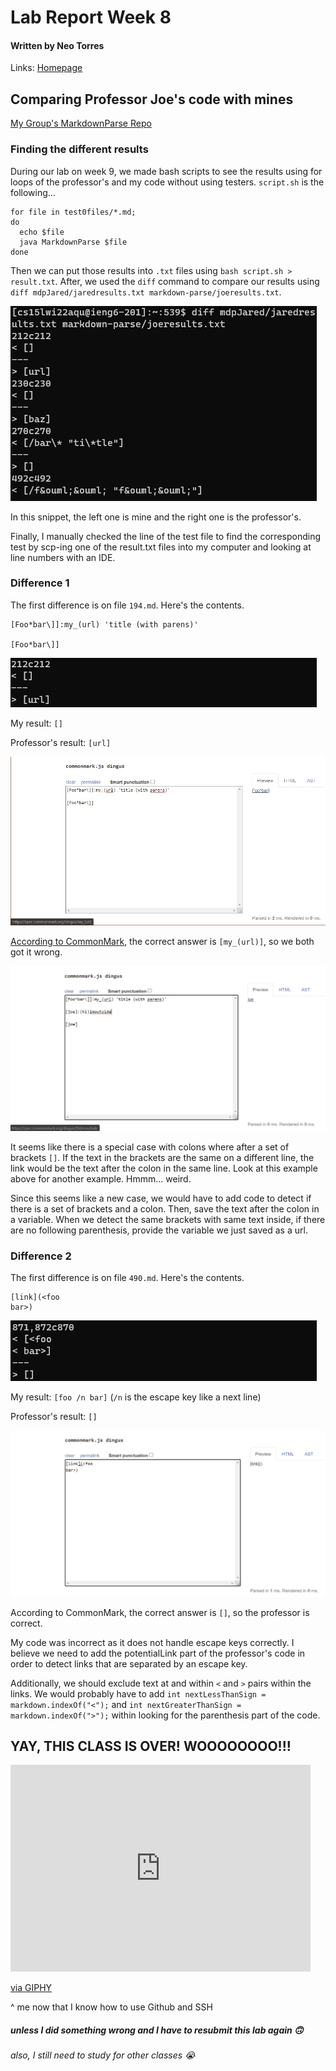 # **Lab Report Week 8**
#### Written by Neo Torres

Links:
[Homepage](https://nickpizzablock.github.io/cse15l-lab-reports/)

## Comparing Professor Joe's code with mines

[My Group's MarkdownParse Repo](https://github.com/JaredJose/markdown-parse)

### Finding the different results
During our lab on week 9, we made bash scripts to see the results using for loops of the professor's and my code without using testers. `script.sh` is the following...

````
for file in test0files/*.md;
do
  echo $file
  java MarkdownParse $file
done
````

Then we can put those results into `.txt` files using `bash script.sh > result.txt`. After, we used the `diff` command to compare our results using `diff mdpJared/jaredresults.txt markdown-parse/joeresults.txt`.

![Image](lrw10img/mdpDiffOutput.jpg)

In this snippet, the left one is mine and the right one is the professor's.

Finally, I manually checked the line of the test file to find the corresponding test by scp-ing one of the result.txt files into my computer and looking at line numbers with an IDE.

### Difference 1
The first difference is on file `194.md`. Here's the contents.

````
[Foo*bar\]]:my_(url) 'title (with parens)'

[Foo*bar\]]

````
![Image](lrw10img/mpdfileDiff1.jpg)

My result: `[]`

Professor's result: `[url]`

![Image](lrw10img/mpdfile194result.jpg)

[According to CommonMark](https://spec.commonmark.org/dingus/), the correct answer is `[my_(url)]`, so we both got it wrong.

![Image](lrw10img/mpdfile194resultpart1.jpg)

It seems like there is a special case with colons where after a set of brackets `[]`. If the text in the brackets are the same on a different line, the link would be the text after the colon in the same line. Look at this example above for another example. Hmmm... weird.

Since this seems like a new case, we would have to add code to detect if there is a set of brackets and a colon. Then, save the text after the colon in a variable. When we detect the same brackets with same text inside, if there are no following parenthesis, provide the variable we just saved as a url.


### Difference 2

The first difference is on file `490.md`. Here's the contents.

````
[link](<foo
bar>)

````
![Image](lrw10img/mpdfileDiff2.jpg)

My result: `[foo /n bar]` (`/n` is the escape key like a next line)

Professor's result: `[]`

![Image](lrw10img/mpdfile490result.jpg)

According to CommonMark, the correct answer is `[]`, so the professor is correct.

My code was incorrect as it does not handle escape keys correctly. I believe we need to add the potentialLink part of the professor's code in order to detect links that are separated by an escape key.

Additionally, we should exclude text at and within `<` and  `>` pairs within the links. We would probably have to add `int nextLessThanSign = markdown.indexOf("<");` and `int nextGreaterThanSign = markdown.indexOf(">");` within looking for the parenthesis part of the code.

## <b> YAY, THIS CLASS IS OVER! WOOOOOOOO!!! </b>

<iframe src="https://giphy.com/embed/dNgK7Ws7y176U" width="480" height="331" frameBorder="0" class="giphy-embed" allowFullScreen></iframe><p><a href="https://giphy.com/gifs/homework-dNgK7Ws7y176U">via GIPHY</a></p>

^ me now that I know how to use Github and SSH

##### unless I did something wrong and I have to resubmit this lab again 🙃

###### also, I still need to study for other classes 😭 
